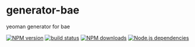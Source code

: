 # generator-bae
yeoman generator for bae

[![NPM version][npm-image]][npm-url]
[![build status][travis-image]][travis-url]
[![NPM downloads][downloads-image]][npm-url]
[![Node.js dependencies][david-image]][david-url]



[npm-image]: https://img.shields.io/npm/v/generator-bae.svg?style=flat-square
[npm-url]: https://npmjs.org/package/generator-bae
[travis-image]: https://img.shields.io/travis/bluedapp/generator-bae/master.svg?style=flat-square
[travis-url]: https://travis-ci.org/bluedapp/generator-bae
[downloads-image]: https://img.shields.io/npm/dm/generator-bae.svg?style=flat-square
[david-image]: https://img.shields.io/david/bluedapp/generator-bae.svg?style=flat-square
[david-url]: https://david-dm.org/bluedapp/generator-bae
